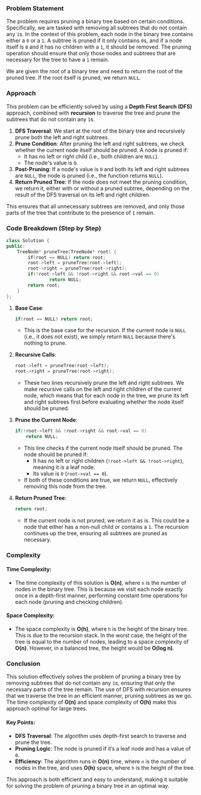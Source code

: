 ### Problem Statement

The problem requires pruning a binary tree based on certain conditions. Specifically, we are tasked with removing all subtrees that do not contain any `1`s. In the context of this problem, each node in the binary tree contains either a `0` or a `1`. A subtree is pruned if it only contains `0`s, and if a node itself is `0` and it has no children with a `1`, it should be removed. The pruning operation should ensure that only those nodes and subtrees that are necessary for the tree to have a `1` remain.

We are given the root of a binary tree and need to return the root of the pruned tree. If the root itself is pruned, we return `NULL`.

### Approach

This problem can be efficiently solved by using a **Depth First Search (DFS)** approach, combined with **recursion** to traverse the tree and prune the subtrees that do not contain any `1`s.

1. **DFS Traversal**: We start at the root of the binary tree and recursively prune both the left and right subtrees. 
2. **Prune Condition**: After pruning the left and right subtrees, we check whether the current node itself should be pruned. A node is pruned if:
   - It has no left or right child (i.e., both children are `NULL`).
   - The node's value is `0`.
3. **Post-Pruning**: If a node's value is `0` and both its left and right subtrees are `NULL`, the node is pruned (i.e., the function returns `NULL`).
4. **Return Pruned Tree**: If the node does not meet the pruning condition, we return it, either with or without a pruned subtree, depending on the result of the DFS traversal on its left and right children.

This ensures that all unnecessary subtrees are removed, and only those parts of the tree that contribute to the presence of `1` remain.

### Code Breakdown (Step by Step)

```cpp
class Solution {
public:
    TreeNode* pruneTree(TreeNode* root) {
        if(root == NULL) return root;
        root->left = pruneTree(root->left);
        root->right = pruneTree(root->right);
        if(!root->left && !root->right && root->val == 0)
                return NULL;
        return root;
    }
};
```

1. **Base Case**: 
   ```cpp
   if(root == NULL) return root;
   ```
   - This is the base case for the recursion. If the current node is `NULL` (i.e., it does not exist), we simply return `NULL` because there's nothing to prune.
   
2. **Recursive Calls**:
   ```cpp
   root->left = pruneTree(root->left);
   root->right = pruneTree(root->right);
   ```
   - These two lines recursively prune the left and right subtrees. We make recursive calls on the left and right children of the current node, which means that for each node in the tree, we prune its left and right subtrees first before evaluating whether the node itself should be pruned.
   
3. **Prune the Current Node**:
   ```cpp
   if(!root->left && !root->right && root->val == 0)
       return NULL;
   ```
   - This line checks if the current node itself should be pruned. The node should be pruned if:
     - It has no left or right children (`!root->left && !root->right`), meaning it is a leaf node.
     - Its value is `0` (`root->val == 0`).
   - If both of these conditions are true, we return `NULL`, effectively removing this node from the tree.

4. **Return Pruned Tree**:
   ```cpp
   return root;
   ```
   - If the current node is not pruned, we return it as is. This could be a node that either has a non-null child or contains a `1`. The recursion continues up the tree, ensuring all subtrees are pruned as necessary.

### Complexity

#### Time Complexity:
- The time complexity of this solution is **O(n)**, where `n` is the number of nodes in the binary tree. This is because we visit each node exactly once in a depth-first manner, performing constant time operations for each node (pruning and checking children).

#### Space Complexity:
- The space complexity is **O(h)**, where `h` is the height of the binary tree. This is due to the recursion stack. In the worst case, the height of the tree is equal to the number of nodes, leading to a space complexity of **O(n)**. However, in a balanced tree, the height would be **O(log n)**.

### Conclusion

This solution effectively solves the problem of pruning a binary tree by removing subtrees that do not contain any `1`s, ensuring that only the necessary parts of the tree remain. The use of DFS with recursion ensures that we traverse the tree in an efficient manner, pruning subtrees as we go. The time complexity of **O(n)** and space complexity of **O(h)** make this approach optimal for large trees.

#### Key Points:
- **DFS Traversal**: The algorithm uses depth-first search to traverse and prune the tree.
- **Pruning Logic**: The node is pruned if it’s a leaf node and has a value of `0`.
- **Efficiency**: The algorithm runs in **O(n)** time, where `n` is the number of nodes in the tree, and uses **O(h)** space, where `h` is the height of the tree.

This approach is both efficient and easy to understand, making it suitable for solving the problem of pruning a binary tree in an optimal way.